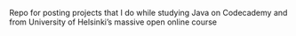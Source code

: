 Repo for posting projects that I do while studying Java on Codecademy and from University of Helsinki’s massive open online course
